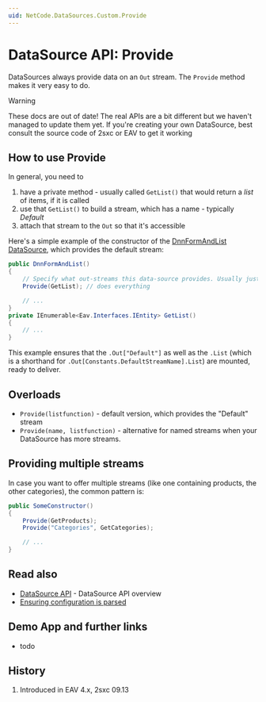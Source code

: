 ```yaml
---
uid: NetCode.DataSources.Custom.Provide
---
```


# DataSource API: Provide

DataSources always provide data on an `Out` stream. The `Provide` method makes it very easy to do. 

> [!WARNING]
> These docs are out of date! The real APIs are a bit different but we haven't managed to update them yet. 
> If you're creating your own DataSource, best consult the source code of 2sxc or EAV to get it working

## How to use Provide
In general, you need to 
1. have a private method - usually called `GetList()` that would return a _list_ of items, if it is called
1. use that `GetList()` to build a stream, which has a name - typically _Default_
1. attach that stream to the `Out` so that it's accessible

Here's a simple example of the constructor of the [DnnFormAndList DataSource](https://github.com/2sic/dnn-datasource-form-and-list), which provides the default stream: 

```cs
public DnnFormAndList()
{
    // Specify what out-streams this data-source provides. Usually just one, called "Default"
    Provide(GetList); // does everything

    // ...
}
private IEnumerable<Eav.Interfaces.IEntity> GetList() 
{
    // ...
} 
```
This example ensures that the `.Out["Default"]` as well as the `.List` (which is a shorthand for `.Out[Constants.DefaultStreamName].List`) are mounted, ready to deliver.

## Overloads

* `Provide(listfunction)` - default version, which provides the "Default" stream
* `Provide(name, listfunction)` - alternative for named streams when your DataSource has more streams. 

## Providing multiple streams
In case you want to offer multiple streams (like one containing products, the other categories), the common pattern is:

```cs
public SomeConstructor()
{
    Provide(GetProducts);
    Provide("Categories", GetCategories);

    // ...
}
```



## Read also

* [DataSource API](xref:NetCode.DataSources.Custom.Api) - DataSource API overview
* [Ensuring configuration is parsed](xref:NetCode.DataSources.Custom.EnsureConfigurationIsLoaded)

## Demo App and further links

* todo

## History

1. Introduced in EAV 4.x, 2sxc 09.13
